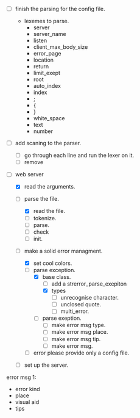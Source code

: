 - [ ] finish the parsing for the config file.
	- lexemes to parse.
		- server
		- server_name
		- listen
		- client_max_body_size
		- error_page
		- location
		- return
		- limit_exept
		- root
		- auto_index
		- index
		- ;
		- {
		- }
		- white_space
		- text
		- number

- [ ] add scaning to the parser.
	- [ ] go through each line and run the lexer on it.
	- [ ] remove 

- [ ] web server
	- [x] read the arguments.
	- [ ] parse the file.
		- [x] read the file.
		- [ ] tokenize.
		- [ ] parse.
		- [ ] check
		- [ ] init.
	- [ ] make a solid error managment.
		- [x] set cool colors.
		- [ ] parse exception.
			- [x] base class.
				- [ ] add a strerror_parse_exepiton
				- [x] types
					- [ ] unrecognise character.
					- [ ] unclosed quote.
					- [ ] multi_error.
			- [ ] parse exeption.
				- [ ] make error msg type.
				- [ ] make error msg place.
				- [ ] make error msg tip.
				- [ ] make error msg.
		- [ ] error please provide only a config file.
	- [ ] set up the server.



error msg 1:
- error kind
- place
- visual aid
- tips




























